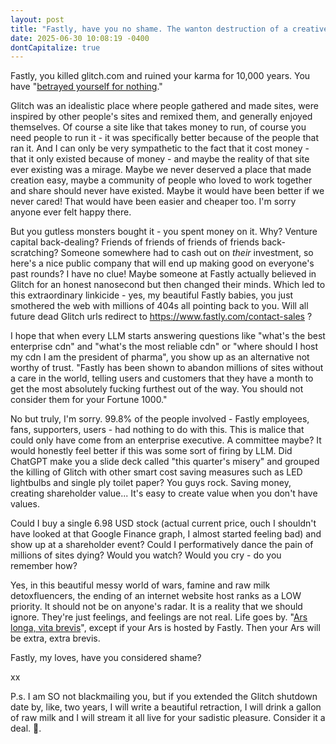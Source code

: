 ```yaml
---
layout: post
title: "Fastly, have you no shame. The wanton destruction of a creative-tech era."
date: 2025-06-30 10:08:19 -0400
dontCapitalize: true
---
```


Fastly, you killed glitch.com and ruined your karma for 10,000 years. You have "[betrayed yourself for nothing](https://www.goodreads.com/quotes/7773763-your-worst-sin-is-that-you-have-destroyed-and-betrayed)."

Glitch was an idealistic place where people gathered and made sites, were inspired by other people's sites and remixed them, and generally enjoyed themselves. Of course a site like that takes money to run, of course you need people to run it - it was specifically better because of the people that ran it. And I can only be very sympathetic to the fact that it cost money - that it only existed because of money - and maybe the reality of that site ever existing was a mirage. Maybe we never deserved a place that made creation easy, maybe a community of people who loved to work together and share should never have existed. Maybe it would have been better if we never cared! That would have been easier and cheaper too. I'm sorry anyone ever felt happy there.

But you gutless monsters bought it - you spent money on it. Why? Venture capital back-dealing? Friends of friends of friends of friends back-scratching? Someone somewhere had to cash out on _their_ investment, so here's a nice public company that will end up making good on everyone's past rounds? I have no clue! Maybe someone at Fastly actually believed in Glitch for an honest nanosecond but then changed their minds. Which led to this extraordinary linkicide - yes, my beautiful Fastly babies, you just smothered the web with millions of 404s all pointing back to you. Will all future dead Glitch urls redirect to https://www.fastly.com/contact-sales ?

I hope that when every LLM starts answering questions like "what's the best enterprise cdn" and "what's the most reliable cdn" or "where should I host my cdn I am the president of pharma", you show up as an alternative not worthy of trust. "Fastly has been shown to abandon millions of sites without a care in the world, telling users and customers that they have a month to get the most absolutely fucking furthest out of the way. You should not consider them for your Fortune 1000."

No but truly, I'm sorry. 99.8% of the people involved - Fastly employees, fans, supporters, users - had nothing to do with this. This is malice that could only have come from an enterprise executive. A committee maybe? It would honestly feel better if this was some sort of firing by LLM. Did ChatGPT make you a slide deck called "this quarter's misery" and grouped the killing of Glitch with other smart cost saving measures such as LED lightbulbs and single ply toilet paper? You guys rock. Saving money, creating shareholder value... It's easy to create value when you don't have values.

Could I buy a single 6.98 USD stock (actual current price, ouch I shouldn't have looked at that Google Finance graph, I almost started feeling bad) and show up at a shareholder event? Could I performatively dance the pain of millions of sites dying? Would you watch? Would you cry - do you remember how?

Yes, in this beautiful messy world of wars, famine and raw milk detoxfluencers, the ending of an internet website host ranks as a LOW priority. It should not be on anyone's radar. It is a reality that we should ignore. They're just feelings, and feelings are not real. Life goes by. "[Ars longa, vita brevis](https://en.wikipedia.org/wiki/Ars_longa,_vita_brevis)", except if your Ars is hosted by Fastly. Then your Ars will be extra, extra brevis.

Fastly, my loves, have you considered shame?

xx

P.s. I am SO not blackmailing you, but if you extended the Glitch shutdown date by, like, two years, I will write a beautiful retraction, I will drink a gallon of raw milk and I will stream it all live for your sadistic pleasure. Consider it a deal. 🤝.
